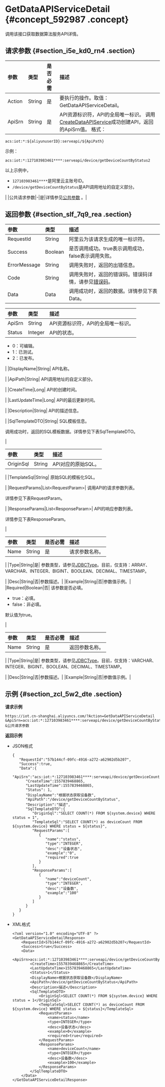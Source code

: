 # GetDataAPIServiceDetail {#concept_592987 .concept}

调用该接口获取数据算法服务API详情。

## 请求参数 {#section_i5e_kd0_rn4 .section}

|参数|类型|是否必需|描述|
|:-|:-|:---|:-|
|Action|String|是|要执行的操作。取值：GetDataAPIServiceDetail。|
|ApiSrn|String|是|API资源标识符，API的全局唯一标识。 调用[CreateDataAPIService](cn.zh-CN/云端开发指南/云端API参考/数据开发API管理/CreateDataAPIService.md#)成功创建API，返回的ApiSrn值。 格式：

 ``` {#codeblock_391_wf7_y8j}
acs:iot:*:${aliyunuserID}:serveapi/${ApiPath}
```

 示例：

 ``` {#codeblock_fum_7gm_5ux}
acs:iot:*:127103983461****:serveapi/device/getDeviceCountByStatus2
```

 以上示例中，

 -   `127103983461****`是阿里云主账号ID。
-   `/device/getDeviceCountByStatus`是API调用地址的自定义部分。

 |
|公共请求参数|-|是|详情参见[公共参数](cn.zh-CN/云端开发指南/云端API参考/公共参数.md#) 。|

## 返回参数 {#section_slf_7q9_rea .section}

|参数|类型|描述|
|:-|:-|:-|
|RequestId|String|阿里云为该请求生成的唯一标识符。|
|Success|Boolean|是否调用成功。true表示调用成功，false表示调用失败。|
|ErrorMessage|String|调用失败时，返回的出错信息。|
|Code|String|调用失败时，返回的错误码。错误码详情，请参见[错误码](cn.zh-CN/云端开发指南/云端API参考/错误码.md#)。|
|Data|Data|调用成功时，返回的数据。详情参见下表Data。|

|参数|类型|描述|
|:-|:-|:-|
|ApiSrn|String|API资源标识符，API的全局唯一标识。|
|Status|Integer| API的状态。

 -   0：可编辑。
-   1：已测试。
-   2：已发布。

 |
|DisplayName|String| API名称。

 |
|ApiPath|String| API调用地址的自定义部分。

 |
|CreateTime|Long| API的创建时间。

 |
|LastUpdateTime|Long| API的最后更新时间。

 |
|Description|String| API的描述信息。

 |
|SqlTemplateDTO|String| SQL模板信息。

 调用成功时，返回的SQL模板数据。详情参见下表SqlTemplateDTO。

 |

|参数|类型|描述|
|:-|:-|:-|
|OriginSql|String| API对应的原始SQL。

 |
|TemplateSql|String| 原始SQL的模板化SQL。

 |
|RequestParams|List<RequestParam\>| 调用API的请求参数列表。

 详情参见下表RequestParam。

 |
|ResponseParams|List<ResponseParam\>| API的响应参数列表。

 详情参见下表ResponseParam。

 |

|参数|类型|是否必需|描述|
|:-|:-|:---|:-|
|Name|String|是| 请求参数名称。

 |
|Type|String|是| 参数类型，请参见[JDBCType](https://docs.oracle.com/javase/8/docs/api/java/sql/JDBCType.html)。目前，仅支持：ARRAY、VARCHAR、INTEGER、BIGINT、BOOLEAN、DECIMAL、TIMESTAMP。

 |
|Desc|String|否|参数描述。|
|Example|String|否|参数值示例。|
|Required|Boolean|否| 该参数是否必填。

 -   true：必填。
-   false：非必填。

 默认值为true。

 |

|参数|类型|是否必需|描述|
|:-|:-|:---|:-|
|Name|String|是| 返回参数名称。

 |
|Type|String|是| 参数类型，请参见[JDBCType](https://docs.oracle.com/javase/8/docs/api/java/sql/JDBCType.html)。目前，仅支持：VARCHAR、INTEGER、BIGINT、BOOLEAN、DECIMAL、TIMESTAMP。

 |
|Desc|String|否|参数描述。|
|Example|String|否|参数值示例。|

## 示例 {#section_zcl_5w2_dte .section}

**请求示例**

``` {#codeblock_2k0_in4_ahl}
https://iot.cn-shanghai.aliyuncs.com/?Action=GetDataAPIServiceDetail
&ApiSrn=acs:iot:*:127103983461****:serveapi/device/getDeviceCountByStatus2
&公共请求参数
```

**返回示例**

-   JSON格式

    ``` {#codeblock_k6b_tt2_41u}
    {
       "RequestId":"57b144cf-09fc-4916-a272-a62902d5b207",
       "Success":true,
       "Data":{
          "ApiSrn":"acs:iot:*:127103983461****:serveapi/device/getDeviceCountByStatus2",
          "CreateTime":1557839468865,
          "LastUpdateTime":1557839468865,
          "Status": 1,
          "DisplayName":"根据状态获取设备数",
          "ApiPath":"/device/getDeviceCountByStatus",
          "Description":"描述",
          "SqlTemplateDTO":{
             "OriginSql":"SELECT COUNT(*) FROM ${system.device} WHERE status = 1",
             "TemplateSql":"SELECT COUNT(*) as deviceCount FROM ${system.device} WHERE status = ${status}",
             "RequestParams":[
                {
                   "name":"status",
                   "type":"INTEGER",
                   "desc":"设备状态",
                   "example":"0",
                   "required":true
                }
             ],
             "ResponseParams":[
                {
                   "name":"deviceCount",
                   "type":"INTEGER",
                   "desc":"设备数",
                   "example":"100"
                }
             ]
          }
       }
    }
    ```

-   XML格式

    ``` {#codeblock_mhx_36d_mdj}
    <?xml version="1.0" encoding="UTF-8" ?>
    <GetDataAPIServiceDetailResponse>
        <RequestId>57b144cf-09fc-4916-a272-a62902d5b207</RequestId>
        <Success>true</Success>
        <Data>
            <ApiSrn>acs:iot:*:127103983461****:serveapi/device/getDeviceCountByStatus2</ApiSrn>
            <CreateTime>1557839468865</CreateTime>
            <LastUpdateTime>1557839468865</LastUpdateTime>
            <Status>1</Status>
            <DisplayName>根据状态获取设备数</DisplayName>
            <ApiPath>/device/getDeviceCountByStatus</ApiPath>
            <Description>描述</Description>
            <SqlTemplateDTO>
                <OriginSql>SELECT COUNT(*) FROM ${system.device} WHERE status = 1</OriginSql>
                <TemplateSql>SELECT COUNT(*) as deviceCount FROM ${system.device} WHERE status = ${status}</TemplateSql>
                <RequestParams>
                    <name>status</name>
                    <type>INTEGER</type>
                    <desc>设备状态</desc>
                    <example>0</example>
                    <required>true</required>
                </RequestParams>
                <ResponseParams>
                    <name>deviceCount</name>
                    <type>INTEGER</type>
                    <desc>设备数</desc>
                    <example>100</example>
                </ResponseParams>
            </SqlTemplateDTO>
        </Data>
    </GetDataAPIServiceDetailResponse>
    ```


